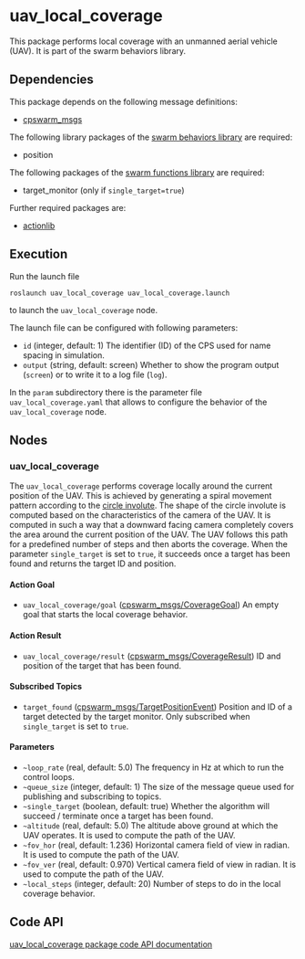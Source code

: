 # uav_local_coverage

This package performs local coverage with an unmanned aerial vehicle (UAV). It is part of the swarm behaviors library.

## Dependencies
This package depends on the following message definitions:
* [cpswarm_msgs](https://cpswarm.github.io/cpswarm_msgs/html/index-msg.html)

The following library packages of the [swarm behaviors library](https://github.com/cpswarm/swarm_behaviors) are required:
* position

The following packages of the [swarm functions library](https://github.com/cpswarm/swarm_functions/) are required:
* target_monitor (only if `single_target=true`)

Further required packages are:
* [actionlib](https://wiki.ros.org/actionlib/)

## Execution
Run the launch file
```
roslaunch uav_local_coverage uav_local_coverage.launch
```
to launch the `uav_local_coverage` node.

The launch file can be configured with following parameters:
* `id` (integer, default: 1)
  The identifier (ID) of the CPS used for name spacing in simulation.
* `output` (string, default: screen)
  Whether to show the program output (`screen`) or to write it to a log file (`log`).

In the `param` subdirectory there is the parameter file `uav_local_coverage.yaml` that allows to configure the behavior of the `uav_local_coverage` node.

## Nodes

### uav_local_coverage
The `uav_local_coverage` performs coverage locally around the current position of the UAV. This is achieved by generating a spiral movement pattern according to the [circle involute](http://mathworld.wolfram.com/CircleInvolute.html). The shape of the circle involute is computed based on the characteristics of the camera of the UAV. It is computed in such a way that a downward facing camera completely covers the area around the current position of the UAV. The UAV follows this path for a predefined number of steps and then aborts the coverage. When the parameter `single_target` is set to `true`, it succeeds once a target has been found and returns the target ID and position.

#### Action Goal
* `uav_local_coverage/goal` ([cpswarm_msgs/CoverageGoal](https://cpswarm.github.io/cpswarm_msgs/html/action/Coverage.html))
  An empty goal that starts the local coverage behavior.

#### Action Result
* `uav_local_coverage/result` ([cpswarm_msgs/CoverageResult](https://cpswarm.github.io/cpswarm_msgs/html/action/Coverage.html))
  ID and position of the target that has been found.

#### Subscribed Topics
* `target_found` ([cpswarm_msgs/TargetPositionEvent](https://cpswarm.github.io/cpswarm_msgs/html/msg/TargetPositionEvent.html))
  Position and ID of a target detected by the target monitor. Only subscribed when `single_target` is set to `true`.

#### Parameters
* `~loop_rate` (real, default: 5.0)
  The frequency in Hz at which to run the control loops.
* `~queue_size` (integer, default: 1)
  The size of the message queue used for publishing and subscribing to topics.
* `~single_target` (boolean, default: true)
  Whether the algorithm will succeed / terminate once a target has been found.
* `~altitude` (real, default: 5.0)
  The altitude above ground at which the UAV operates. It is used to compute the path of the UAV.
* `~fov_hor` (real, default: 1.236)
  Horizontal camera field of view in radian. It is used to compute the path of the UAV.
* `~fov_ver` (real, default: 0.970)
  Vertical camera field of view in radian. It is used to compute the path of the UAV.
* `~local_steps` (integer, default: 20)
  Number of steps to do in the local coverage behavior.

## Code API
[uav_local_coverage package code API documentation](https://cpswarm.github.io/swarm_behaviors/uav_local_coverage/docs/html/files.html)
